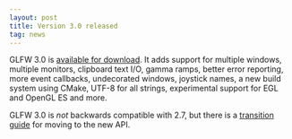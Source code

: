 ```yaml
---
layout: post
title: Version 3.0 released
tag: news
---
```


GLFW 3.0 is [available for download](download.html). 
It adds support for multiple windows, multiple monitors, clipboard text I/O,
gamma ramps, better error reporting, more event callbacks, undecorated windows,
joystick names, a new build system using CMake, UTF-8 for all strings,
experimental support for EGL and OpenGL ES and more.

GLFW 3.0 is *not* backwards compatible with 2.7, but there is a [transition
guide](/docs/3.0/moving.html) for moving to the new API.
